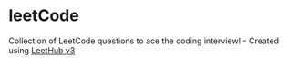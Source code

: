 # leetCode
Collection of LeetCode questions to ace the coding interview! - Created using [LeetHub v3](https://github.com/raphaelheinz/LeetHub-3.0)
